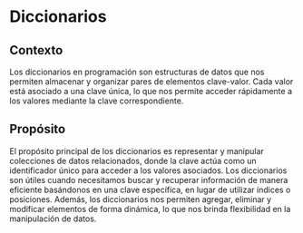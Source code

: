 # Diccionarios

## Contexto

Los diccionarios en programación son estructuras de datos que nos permiten almacenar y organizar pares de elementos clave-valor. Cada valor está asociado a una clave única, lo que nos permite acceder rápidamente a los valores mediante la clave correspondiente.

## Propósito

El propósito principal de los diccionarios es representar y manipular colecciones de datos relacionados, donde la clave actúa como un identificador único para acceder a los valores asociados. Los diccionarios son útiles cuando necesitamos buscar y recuperar información de manera eficiente basándonos en una clave específica, en lugar de utilizar índices o posiciones. Además, los diccionarios nos permiten agregar, eliminar y modificar elementos de forma dinámica, lo que nos brinda flexibilidad en la manipulación de datos.
